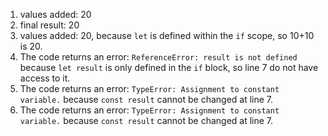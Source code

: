 1. values added:  20
2. final result:  20
3. values added: 20, because `let` is defined within the `if` scope, so 10+10 is 20.
4. The code returns an error: `ReferenceError: result is not defined` because `let result` is only defined in the `if` block, so line 7 do not have access to it.
5. The code returns an error: `TypeError: Assignment to constant variable.` because `const result` cannot be changed at line 7. 
6. The code returns an error: `TypeError: Assignment to constant variable.` because `const result` cannot be changed at line 7. 
